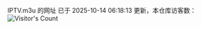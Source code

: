 IPTV.m3u 的网址 已于 2025-10-14 06:18:13 更新，本仓库访客数：![Visitor's Count](https://profile-counter.glitch.me/hero1898_tv/count.svg)

